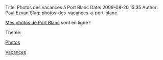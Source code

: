 Title: Photos des vacances à Port Blanc
Date: 2009-08-20 15:35
Author: Paul Ezvan
Slug: photos-des-vacances-a-port-blanc

<div
class="field field-name-body field-type-text-with-summary field-label-hidden">

<div class="field-items">

<div class="field-item even">

[Mes photos de Port
Blanc](https://www.ezvan.fr/album/v/paul/pblanc_2009/) sont en ligne !

</p>
<p>

</div>

</div>

</div>

<div
class="field field-name-taxonomy-vocabulary-3 field-type-taxonomy-term-reference field-label-above">

<div class="field-label">

Thème: 

</div>

<div class="field-items">

<div class="field-item even">

[Photos](https://www.ezvan.fr/taxonomy/term/31)

</div>

<div class="field-item odd">

[Vacances](https://www.ezvan.fr/taxonomy/term/32)

</div>

</div>

</div>

</p>

